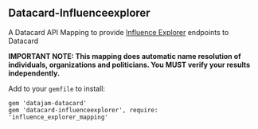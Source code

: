 ## Datacard-Influenceexplorer

A Datacard API Mapping to provide [Influence Explorer](http://influenceexplorer.com) endpoints to Datacard

**IMPORTANT NOTE: This mapping does automatic name resolution of individuals, organizations and politicians. You MUST verify your results independently.**

Add to your `gemfile` to install:

    gem 'datajam-datacard'
    gem 'datacard-influenceexplorer', require: 'influence_explorer_mapping'
